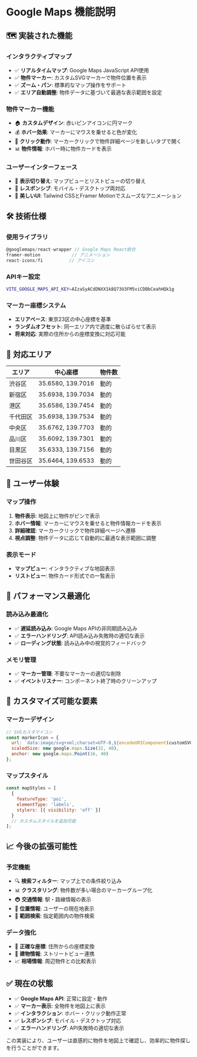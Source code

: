 # Google Maps 機能説明

## 🗺️ 実装された機能

### **インタラクティブマップ**
- ✅ **リアルタイムマップ**: Google Maps JavaScript API使用
- ✅ **物件マーカー**: カスタムSVGマーカーで物件位置を表示
- ✅ **ズーム・パン**: 標準的なマップ操作をサポート
- ✅ **エリア自動調整**: 物件データに基づいて最適な表示範囲を設定

### **物件マーカー機能**
- 🏠 **カスタムデザイン**: 赤いピンアイコンに円マーク
- 💰 **ホバー効果**: マーカーにマウスを乗せると色が変化
- 📍 **クリック動作**: マーカークリックで物件詳細ページを新しいタブで開く
- 📊 **物件情報**: ホバー時に物件カードを表示

### **ユーザーインターフェース**
- 🔄 **表示切り替え**: マップビューとリストビューの切り替え
- 📱 **レスポンシブ**: モバイル・デスクトップ両対応
- 🎨 **美しいUI**: Tailwind CSSとFramer Motionでスムーズなアニメーション

## 🛠️ 技術仕様

### **使用ライブラリ**
```javascript
@googlemaps/react-wrapper // Google Maps React統合
framer-motion            // アニメーション
react-icons/fi          // アイコン
```

### **APIキー設定**
```bash
VITE_GOOGLE_MAPS_API_KEY=AIzaSyACdDNXX1k8Q73U3FM5viCDBbCeahHQk1g
```

### **マーカー座標システム**
- **エリアベース**: 東京23区の中心座標を基準
- **ランダムオフセット**: 同一エリア内で適度に散らばらせて表示
- **将来対応**: 実際の住所からの座標変換に対応可能

## 📍 対応エリア

| エリア | 中心座標 | 物件数 |
|--------|----------|--------|
| 渋谷区 | 35.6580, 139.7016 | 動的 |
| 新宿区 | 35.6938, 139.7034 | 動的 |
| 港区 | 35.6586, 139.7454 | 動的 |
| 千代田区 | 35.6938, 139.7534 | 動的 |
| 中央区 | 35.6762, 139.7703 | 動的 |
| 品川区 | 35.6092, 139.7301 | 動的 |
| 目黒区 | 35.6333, 139.7156 | 動的 |
| 世田谷区 | 35.6464, 139.6533 | 動的 |

## 🎯 ユーザー体験

### **マップ操作**
1. **物件表示**: 地図上に物件がピンで表示
2. **ホバー情報**: マーカーにマウスを乗せると物件情報カードを表示
3. **詳細確認**: マーカークリックで物件詳細ページへ遷移
4. **視点調整**: 物件データに応じて自動的に最適な表示範囲に調整

### **表示モード**
- **マップビュー**: インタラクティブな地図表示
- **リストビュー**: 物件カード形式での一覧表示

## 🚀 パフォーマンス最適化

### **読み込み最適化**
- ✅ **遅延読み込み**: Google Maps APIの非同期読み込み
- ✅ **エラーハンドリング**: API読み込み失敗時の適切な表示
- ✅ **ローディング状態**: 読み込み中の視覚的フィードバック

### **メモリ管理**
- ✅ **マーカー管理**: 不要なマーカーの適切な削除
- ✅ **イベントリスナー**: コンポーネント終了時のクリーンアップ

## 🔧 カスタマイズ可能な要素

### **マーカーデザイン**
```javascript
// SVGカスタマイコン
const markerIcon = {
  url: `data:image/svg+xml;charset=UTF-8,${encodeURIComponent(customSVG)}`,
  scaledSize: new google.maps.Size(32, 40),
  anchor: new google.maps.Point(16, 40)
};
```

### **マップスタイル**
```javascript
const mapStyles = [
  {
    featureType: 'poi',
    elementType: 'labels',
    stylers: [{ visibility: 'off' }]
  }
  // カスタムスタイルを追加可能
];
```

## 📈 今後の拡張可能性

### **予定機能**
- 🔍 **検索フィルター**: マップ上での条件絞り込み
- 📊 **クラスタリング**: 物件数が多い場合のマーカーグループ化
- 🚇 **交通情報**: 駅・路線情報の表示
- 📱 **位置情報**: ユーザーの現在地表示
- 🎯 **範囲検索**: 指定範囲内の物件検索

### **データ強化**
- 📍 **正確な座標**: 住所からの座標変換
- 🏢 **建物情報**: ストリートビュー連携
- 📈 **相場情報**: 周辺物件との比較表示

## ✅ 現在の状態

- ✅ **Google Maps API**: 正常に設定・動作
- ✅ **マーカー表示**: 全物件を地図上に表示
- ✅ **インタラクション**: ホバー・クリック動作正常
- ✅ **レスポンシブ**: モバイル・デスクトップ対応
- ✅ **エラーハンドリング**: API失敗時の適切な表示

この実装により、ユーザーは直感的に物件を地図上で確認し、効率的に物件探しを行うことができます。